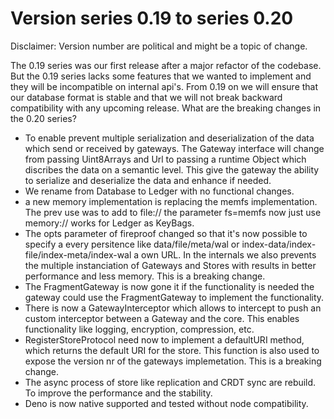 # Version series 0.19 to series 0.20

Disclaimer: Version number are political and might be a topic of change.

The 0.19 series was our first release after a major refactor of the codebase. But the 0.19 series lacks some features that we wanted to implement and they will be incompatible on internal api's.
From 0.19 on we will ensure that our database format is stable and that we will not break backward compatibility with any upcoming release.
What are the breaking changes in the 0.20 series?

* To enable prevent multiple serialization and deserialization of the data
which send or received by gateways. The Gateway interface will change
from passing Uint8Arrays and Url to passing a runtime Object which
discribes the data on a semantic level. This give the gateway the
ability to serialize and deserialize the data and enhance if needed.
* We rename from Database to Ledger with no functional changes.
* a new memory implementation is replacing the memfs implementation.
The prev use was to add to file:// the parameter fs=memfs now just use
memory:// works for Ledger as KeyBags.
* The opts parameter of fireproof changed so that it's now possible
to specify a every persitence like data/file/meta/wal or index-data/index-file/index-meta/index-wal a own URL. In the internals we also
prevents the multiple instanciation of Gateways and Stores with results
in better performance and less memory. This is a breaking change.
* The FragmentGateway is now gone it if the functionality is needed the
gateway could use the FragmentGateway to implement the functionality.
* There is now a GatewayInterceptor which allows to intercept to push
an custom interceptor between a Gateway and the core. This enables
functionality like logging, encryption, compression, etc.
* RegisterStoreProtocol need now to implement a defaultURI method,
which returns the default URI for the store. This function is also used
to expose the version nr of the gateways implemetation. This is a breaking change.
* The async process of store like replication and CRDT sync are rebuild.
To improve the performance and the stability.
* Deno is now native supported and tested without node compatibility.
